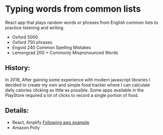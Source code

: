 # Typing words from common lists

React app that plays random words or phrases from English common lists to practice listening and writing.
- Oxford 5000
- Oxford 750 phrases
- Engvid 240 Common Spelling Mistakes
- Lemongrad 200 + Commonly Mispronounced Words

## History:

In 2018, After gaining some experience with modern javascript libraries I decided to create my own and simple food tracker where I can calculate daily calories clicking as little as possible. Some apps available in the PlayStore required a lot of clicks to record a single portion of food.

## Details:
- React, Amplify [Following aws example](https://aws.amazon.com/getting-started/hands-on/build-react-app-amplify-graphql/)
- Amazon Polly
